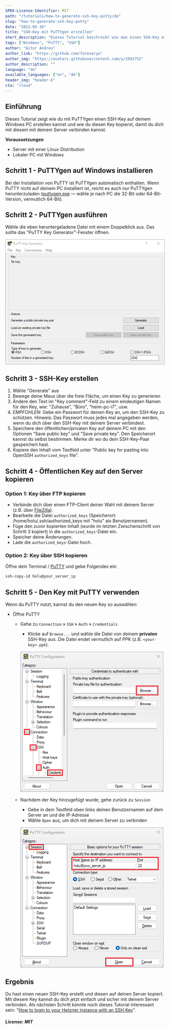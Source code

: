 ```yaml
---
SPDX-License-Identifier: MIT
path: "/tutorials/how-to-generate-ssh-key-putty/de"
slug: "how-to-generate-ssh-key-putty"
date: "2022-05-10"
title: "SSH-Key mit PuTTYgen erstellen"
short_description: "Dieses Tutorial beschreibt wie man einen SSH-Key mit PuTTYgen erstellt und diesen anschließend auf den Server kopiert."
tags: ["Windows", "PuTTY", "SSH"]
author: "Aitor Andreu"
author_link: "https://github.com/foreveryo"
author_img: "https://avatars.githubusercontent.com/u/1992752"
author_description: ""
language: "de"
available_languages: ["en", "de"]
header_img: "header-6"
cta: "cloud"
---
```


## Einführung

Dieses Tutorial zeigt wie du mit PuTTYgen einen SSH-Key auf deinem Windows PC erstellen kannst und wie du diesen Key kopierst, damit du dich mit diesem mit deinem Server verbinden kannst.

**Voraussetzungen**

* Server mit einer Linux-Distribution
* Lokaler PC mit Windows

## Schritt 1 - PuTTYgen auf Windows installieren

Bei der Installation von PuTTY ist PuTTYgen automatisch enthalten. Wenn PuTTY nicht auf deinem PC installiert ist, reicht es auch nur PuTTYgen herunterzuladen ([puttygen.exe](https://www.chiark.greenend.org.uk/~sgtatham/putty/latest.html) — wähle je nach PC die 32-Bit oder 64-Bit-Version, vermutlich 64-Bit).

## Schritt 2 - PuTTYgen ausführen

Wähle die eben heruntergeladene Datei mit einem Doppelklick aus. Das sollte das "PuTTY Key Generator"-Fenster öffnen.

![Executable puttygen.exe](images/puttygen-exe.png)

## Schritt 3 - SSH-Key erstellen

1. Wähle "Generate" aus
2. Bewege deine Maus über die freie Fläche, um einen Key zu generieren
3. Ändere den Text im "Key comment"-Feld zu einem eindeutigen Namen für den Key, wie: "Zuhause", "Büro", "heim-pc-i7", usw.
4. *EMPFOHLEN*: Gebe ein Passwort für deinen Key an, um den SSH-Key zu schützen. Hinweis: Das Passwort muss jedes mal angegeben werden, wenn du dich über den SSH-Key mit deinem Server verbindest.
5. Speichere den öffentlichen/privaten Key auf deinem PC mit den Optionen "Save public key" und "Save private key". Den Speicherort kannst du selbst bestimmen. Merke dir wo du dein SSH-Key-Paar gespeichert hast.
6. Kopiere den Inhalt vom Textfeld unter "Public key for pasting into OpenSSH `authorized_keys` file".

## Schritt 4 - Öffentlichen Key auf den Server kopieren

### Option 1: Key über FTP kopieren

* Verbinde dich über einen FTP-Client deiner Wahl mit deinem Server (z.B. über [FileZilla](https://filezilla-project.org/)).
* Bearbeite die Datei `authorized_keys` (Speicherort: /home/holu/.ssh/authorized_keys mit "holu" als Benutzernamen).
* Füge den zuvor kopierten Inhalt (wurde im letzten Zwischenschritt von Schritt 3 kopiert) in die `authorized_keys`-Datei ein.
* Speicher deine Änderungen.
* Lade die `authorized_keys`-Datei hoch.

### Option 2: Key über SSH kopieren

Öffne dein Terminal / [PuTTY](https://www.chiark.greenend.org.uk/~sgtatham/putty/latest.html) und gebe Folgendes ein:

```bash
ssh-copy-id holu@your_server_ip
```
## Schritt 5 - Den Key mit PuTTY verwenden

Wenn du PuTTY nutzt, kannst du den neuen Key so auswählen:   

* Öffne PuTTY
  * Gehe zu `Connection` » `SSH` » `Auth` » `Credentials`
    * Klicke auf `Browse...` und wähle die Datei von deinem **privaten** SSH-Key aus. Die Datei endet vermutlich auf PPK (z.B. `<your-key>.ppk`).
    
    ![PuTTY »Credentials to authenticate with«](images/putty-ssh-login-credentials.png)
  * Nachdem der Key hinzugefügt wurde, gehe zurück zu `Session`
    * Gebe in dem Textfeld oben links deinen Benutzernamen auf dem Server an und die IP-Adresse
    * Wähle `Open` aus, um dich mit deinem Server zu verbinden
    
    ![PuTTY »Saved Sessions«](images/putty-ssh-connect.png)

## Ergebnis

Du hast einen neuen SSH-Key erstellt und diesen auf deinen Server kopiert. Mit diesem Key kannst du dich jetzt einfach und sicher mit deinem Server verbinden. Als nächsten Schritt könnte noch dieses Tutorial interessant sein: "[How to login to your Hetzner instance with an SSH Key](/tutorials/add-ssh-key-to-your-hetzner-cloud)".

##### License: MIT

<!--

Contributor's Certificate of Origin

By making a contribution to this project, I certify that:

(a) The contribution was created in whole or in part by me and I have
    the right to submit it under the license indicated in the file; or

(b) The contribution is based upon previous work that, to the best of my
    knowledge, is covered under an appropriate license and I have the
    right under that license to submit that work with modifications,
    whether created in whole or in part by me, under the same license
    (unless I am permitted to submit under a different license), as
    indicated in the file; or

(c) The contribution was provided directly to me by some other person
    who certified (a), (b) or (c) and I have not modified it.

(d) I understand and agree that this project and the contribution are
    public and that a record of the contribution (including all personal
    information I submit with it, including my sign-off) is maintained
    indefinitely and may be redistributed consistent with this project
    or the license(s) involved.

Signed-off-by: Aitor Andreu <foreveryo@gmail.com>

-->
